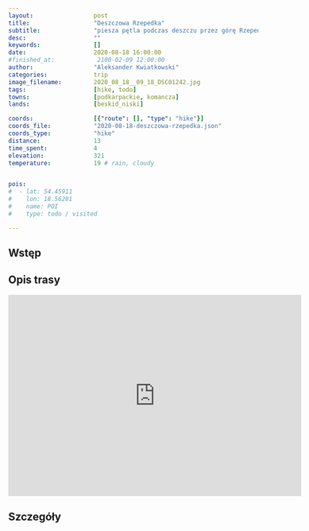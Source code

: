 ```yaml
---
layout:                 post
title:                  "Deszczowa Rzepedka"
subtitle:               "piesza pętla podczas deszczu przez górę Rzepedkę i miejscowości Rzepedź oraz Szczawne"
desc:                   ""
keywords:               []
date:                   2020-08-18 16:00:00
#finished_at:            2100-02-09 12:00:00
author:                 "Aleksander Kwiatkowski"
categories:             trip
image_filename:         2020_08_18__09_18_DSC01242.jpg
tags:                   [hike, todo]
towns:                  [podkarpackie, komancza]
lands:                  [beskid_niski]

coords:                 [{"route": [], "type": "hike"}]
coords_file:            "2020-08-18-deszczowa-rzepedka.json"
coords_type:            "hike"
distance:               13
time_spent:             4
elevation:              321
temperature:            19 # rain, cloudy


pois:
#  - lat: 54.45911
#    lon: 18.56281
#    name: POI
#    type: todo / visited

---
```



## Wstęp

## Opis trasy

<iframe height='405' width='590' frameborder='0' allowtransparency='true' scrolling='no' src='https://www.strava.com/activities/3966863040/embed/96a6026381ba6f34f50b8f0e67b975dbdb348535'></iframe>

## Szczegóły
